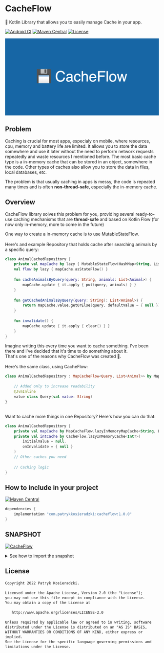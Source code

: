 # CacheFlow

💾 Kotlin Library that allows you to easily manage Cache in your app.

[![Android CI](https://github.com/k0siara/CacheFlow/actions/workflows/android.yml/badge.svg)](https://github.com/k0siara/CacheFlow/actions/workflows/android.yml)
[![Maven Central](https://img.shields.io/maven-central/v/com.patrykkosieradzki/cacheflow.svg?label=Maven%20Central)](https://search.maven.org/search?q=g:%22com.patrykkosieradzki%22%20AND%20a:%22cacheflow%22)
[![License](https://img.shields.io/github/license/k0siara/cacheflow.svg)](https://www.apache.org/licenses/LICENSE-2.0)

<!-- [![](https://jitpack.io/v/k0siara/cacheflow.svg)](https://jitpack.io/#k0siara/cacheflow) -->

![Kotlin Library that allows you to easily manage Cache in your app](/assets/cacheflow_banner.png)

## Problem
Caching is crucial for most apps, especialy on mobile, where resources, cpu, memory and battery life are limited. It allows you to store the data somewhere and use it later without the need to perform network requests repeatedly and waste resources I mentioned before. The most basic cache type is a in-memory cache that can be stored in an object, somewhere in the code. Other types of caches also allow you to store the data in files, local databases, etc.

The problem is that usually caching in apps is messy, the code is repeated many times and is often **non-thread-safe**, especially the in-memory cache. 

## Overview

CacheFlow library solves this problem for you, providing several ready-to-use caching mechanisms that are **thread-safe** and based on Kotlin Flow (for now only in-memory, more to come in the future)

One way to create a in-memory cache is to use MutableStateFlow. \
\
Here's and example Repository that holds cache after searching animals by a specific query:

``` kotlin
class AnimalCachedRepository {
    private val mapCache by lazy { MutableStateFlow(HashMap<String, List<Animal>>) }
    val flow by lazy { mapCache.asStateFlow() }
    
    fun cacheAnimalsByQuery(query: String, animals: List<Animal>) {
        mapCache.update { it.apply { put(query, animals) } }   
    }
    
    fun getCachedAnimalsByQuery(query: String): List<Animal>? {
        return mapCache.value.getOrElse(query, defaultValue = { null })
    }
    
    fun invalidate() {
        mapCache.update { it.apply { clear() } }
    }
}
```

Imagine writing this every time you want to cache something. I've been there and I've decided that it's time to do something about it.\
That's one of the reasons why CacheFlow was created 🙂.
\
\
Here's the same class, using CacheFlow:
``` kotlin
class AnimalCachedRepository : MapCacheFlow<Query, List<Animal>> by MapCacheFlow.inMemoryMapCache() {
    
    // Added only to increase readability
    @JvmInline
    value class Query(val value: String)
}
```
\
Want to cache more things in one Repository? Here's how you can do that:
``` kotlin
class AnimalCachedRepository {
    private val mapCache by MapCacheFlow.lazyInMemoryMapCache<String, List<Animal>>()
    private val intCache by CacheFlow.lazyInMemoryCache<Int?>(
        initialValue = null,
        onInvalidate = { null }
    )
    // Other caches you need  
    
    // Caching logic
}
```

## How to include in your project

[![Maven Central](https://img.shields.io/maven-central/v/com.patrykkosieradzki/cacheflow.svg?label=Maven%20Central)](https://search.maven.org/search?q=g:%22com.patrykkosieradzki%22%20AND%20a:%22cacheflow%22)

``` groovy
dependencies {
    implementation "com.patrykkosieradzki:cacheflow:1.0.0"
}

```

## SNAPSHOT 
[![CacheFlow](https://img.shields.io/static/v1?label=snapshot&message=CacheFlow&logo=apache%20maven&color=C71A36)](https://s01.oss.sonatype.org/content/repositories/snapshots/com/patrykkosieradzki/cacheflow/) <br>

<details>
 <summary>See how to import the snapshot</summary>

### Including the SNAPSHOT
Snapshots of the current development version of CacheFlow are available, which track [the latest versions](https://s01.oss.sonatype.org/content/repositories/snapshots/com/patrykkosieradzki/cacheflow/).

To import snapshot versions on your project, add the code snippet below on your gradle file.
```Gradle
repositories {
   maven { url 'https://s01.oss.sonatype.org/content/repositories/snapshots/' }
}
```

Next, add the below dependency to your **module**'s `build.gradle` file.
```gradle
dependencies {
    implementation "com.patrykkosieradzki:cacheflow:1.0.0-SNAPSHOT"
}
```

</details>

## License

    Copyright 2022 Patryk Kosieradzki.

    Licensed under the Apache License, Version 2.0 (the "License");
    you may not use this file except in compliance with the License.
    You may obtain a copy of the License at

       http://www.apache.org/licenses/LICENSE-2.0

    Unless required by applicable law or agreed to in writing, software
    distributed under the License is distributed on an "AS IS" BASIS,
    WITHOUT WARRANTIES OR CONDITIONS OF ANY KIND, either express or implied.
    See the License for the specific language governing permissions and
    limitations under the License.
